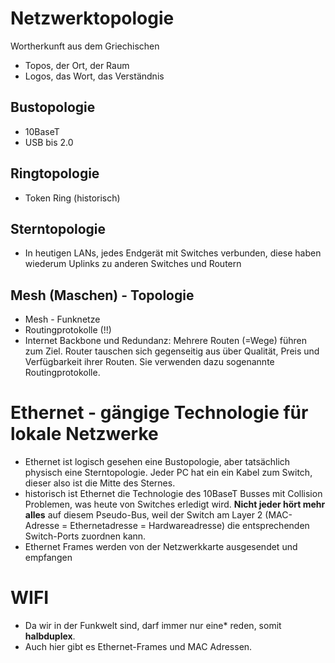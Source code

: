 # Netzwerktopologie

Wortherkunft aus dem Griechischen
- Topos, der Ort, der Raum
- Logos, das Wort, das Verständnis

## Bustopologie
- 10BaseT
- USB bis 2.0

## Ringtopologie
- Token Ring (historisch)

## Sterntopologie
- In heutigen LANs, jedes Endgerät mit Switches verbunden, diese haben wiederum Uplinks zu anderen Switches und Routern

## Mesh (Maschen) - Topologie
- Mesh - Funknetze
- Routingprotokolle (!!)
- Internet Backbone und Redundanz: Mehrere Routen (=Wege) führen zum Ziel. Router tauschen sich gegenseitig aus über Qualität, Preis und Verfügbarkeit ihrer Routen. Sie verwenden dazu sogenannte Routingprotokolle.

# Ethernet - gängige Technologie für lokale Netzwerke
- Ethernet ist logisch gesehen eine Bustopologie, aber tatsächlich physisch eine Sterntopologie. Jeder PC hat ein ein Kabel zum Switch, dieser also ist die Mitte des Sternes.
-  historisch ist Ethernet die Technologie des 10BaseT Busses mit Collision Problemen, was heute von Switches erledigt wird. **Nicht jeder hört mehr alles** auf diesem Pseudo-Bus, weil der Switch am Layer 2 (MAC-Adresse = Ethernetadresse = Hardwareadresse) die entsprechenden Switch-Ports zuordnen kann.
- Ethernet Frames werden von der Netzwerkkarte ausgesendet und empfangen

# WIFI
- Da wir in der Funkwelt sind, darf immer nur eine\* reden, somit **halbduplex**.
- Auch hier gibt es Ethernet-Frames und MAC Adressen.
